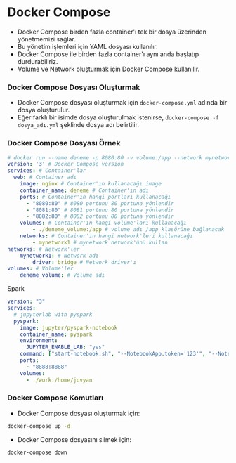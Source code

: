 # Docker Compose
- Docker Compose birden fazla container'ı tek bir dosya üzerinden yönetmemizi sağlar.
- Bu yönetim işlemleri için YAML dosyası kullanılır.
- Docker Compose ile birden fazla container'ı aynı anda başlatıp durdurabiliriz.
- Volume ve Network oluşturmak için Docker Compose kullanılır.

### Docker Compose Dosyası Oluşturmak
- Docker Compose dosyası oluşturmak için `docker-compose.yml` adında bir dosya oluşturulur.
- Eğer farklı bir isimde dosya oluşturulmak istenirse, `docker-compose -f dosya_adı.yml` şeklinde dosya adı belirtilir.

### Docker Compose Dosyası Örnek
```yaml
# docker run --name deneme -p 8080:80 -v volume:/app --network mynetwork nginx
version: '3' # Docker Compose version
services: # Container'lar
  web: # Container adı
    image: nginx # Container'ın kullanacağı image
    container_name: deneme # Container'ın adı
    ports: # Container'ın hangi portları kullanacağı
      - "8080:80" # 8080 portunu 80 portuna yönlendir
      - "8081:80" # 8081 portunu 80 portuna yönlendir
      - "8082:80" # 8082 portunu 80 portuna yönlendir
    volumes: # Container'ın hangi volume'ları kullanacağı
        - ./deneme_volume:/app # volume adı /app klasörüne bağlanacak
    networks: # Container'ın hangi network'leri kullanacağı
        - mynetwork1 # mynetwork network'ünü kullan
networks: # Network'ler
    mynetwork1: # Network adı
        driver: bridge # Network driver'ı
volumes: # Volume'ler
    deneme_volume: # Volume adı
```

Spark
```yaml
version: "3"
services:
  # jupyterlab with pyspark
  pyspark:
    image: jupyter/pyspark-notebook
    container_name: pyspark
    environment:
      JUPYTER_ENABLE_LAB: "yes"
    command: ["start-notebook.sh", "--NotebookApp.token='123'", "--NotebookApp.password=''"]
    ports:
      - "8888:8888"
    volumes:
      - ./work:/home/jovyan
```

### Docker Compose Komutları
- Docker Compose dosyası oluşturmak için:
```bash
docker-compose up -d 
```
- Docker Compose dosyasını silmek için:
```bash
docker-compose down
```